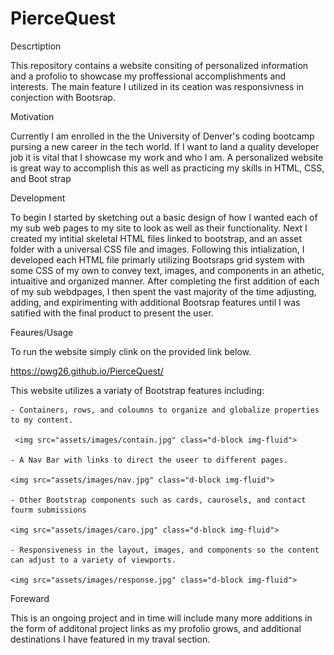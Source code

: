 # PierceQuest

Descrtiption

This repository contains a website consiting of personalized information and a profolio to showcase my proffessional accomplishments and interests. The main feature I utilized in its ceation was responsivness in conjection with Bootsrap.

Motivation

Currently I am enrolled in the the University of Denver's coding bootcamp pursing a new career in the tech world. If I want to land a quality developer job it is vital that I showcase my work and who I am. A personalized website is great way to accomplish this as well as practicing my skills in HTML, CSS, and Boot strap

Development

To begin I started by sketching out a basic design of how I wanted each of my sub web pages to my site to look as well as their functionality. Next I created my intitial skeletal HTML files linked to bootstrap, and an asset folder with a universal CSS file and images. Following this intialization, I developed each HTML file primarly utilizing Bootsraps grid system with some CSS of my own to convey text, images, and components in an athetic, intuaitive and organized manner. After completing the first addition of each of my sub webdpages, I then spent the vast majority of the time adjusting, adding, and expirimenting with additional Bootsrap features until I was satified with the final product to present the user.

Feaures/Usage

To run the website simply clink on the provided link below.

https://pwg26.github.io/PierceQuest/

This website utilizes a variaty of Bootstrap features including:

    - Containers, rows, and coloumns to organize and globalize properties to my content.

     <img src="assets/images/contain.jpg" class="d-block img-fluid">

    - A Nav Bar with links to direct the useer to different pages.

    <img src="assets/images/nav.jpg" class="d-block img-fluid">

    - Other Bootstrap components such as cards, caurosels, and contact fourm submissions

    <img src="assets/images/caro.jpg" class="d-block img-fluid">

    - Responsiveness in the layout, images, and components so the content can adjust to a variety of viewports.

    <img src="assets/images/response.jpg" class="d-block img-fluid">

Foreward

This is an ongoing project and in time will include many more additions in the form of additonal project links as my profolio grows, and additional destinations I have featured in my traval section.
